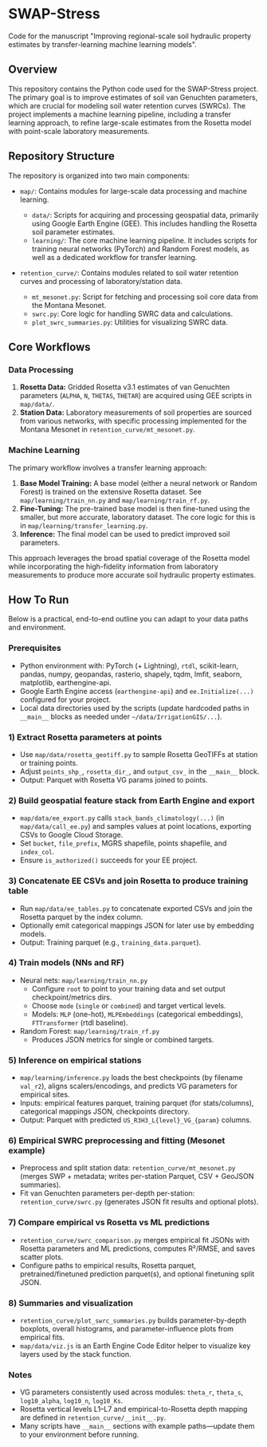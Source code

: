 # SWAP-Stress

Code for the manuscript "Improving regional-scale soil hydraulic property estimates by transfer-learning machine learning models".

## Overview

This repository contains the Python code used for the SWAP-Stress project. The primary goal is to improve estimates of soil van Genuchten parameters, which are crucial for modeling soil water retention curves (SWRCs). The project implements a machine learning pipeline, including a transfer learning approach, to refine large-scale estimates from the Rosetta model with point-scale laboratory measurements.

## Repository Structure

The repository is organized into two main components:

- `map/`: Contains modules for large-scale data processing and machine learning.
  - `data/`: Scripts for acquiring and processing geospatial data, primarily using Google Earth Engine (GEE). This includes handling the Rosetta soil parameter estimates.
  - `learning/`: The core machine learning pipeline. It includes scripts for training neural networks (PyTorch) and Random Forest models, as well as a dedicated workflow for transfer learning.

- `retention_curve/`: Contains modules related to soil water retention curves and processing of laboratory/station data.
  - `mt_mesonet.py`: Script for fetching and processing soil core data from the Montana Mesonet.
  - `swrc.py`: Core logic for handling SWRC data and calculations.
  - `plot_swrc_summaries.py`: Utilities for visualizing SWRC data.

## Core Workflows

### Data Processing

1.  **Rosetta Data:** Gridded Rosetta v3.1 estimates of van Genuchten parameters (`ALPHA`, `N`, `THETAS`, `THETAR`) are acquired using GEE scripts in `map/data/`.
2.  **Station Data:** Laboratory measurements of soil properties are sourced from various networks, with specific processing implemented for the Montana Mesonet in `retention_curve/mt_mesonet.py`.

### Machine Learning

The primary workflow involves a transfer learning approach:

1.  **Base Model Training:** A base model (either a neural network or Random Forest) is trained on the extensive Rosetta dataset. See `map/learning/train_nn.py` and `map/learning/train_rf.py`.
2.  **Fine-Tuning:** The pre-trained base model is then fine-tuned using the smaller, but more accurate, laboratory dataset. The core logic for this is in `map/learning/transfer_learning.py`.
3.  **Inference:** The final model can be used to predict improved soil parameters.

This approach leverages the broad spatial coverage of the Rosetta model while incorporating the high-fidelity information from laboratory measurements to produce more accurate soil hydraulic property estimates.

## How To Run

Below is a practical, end-to-end outline you can adapt to your data paths and environment.

### Prerequisites

- Python environment with: PyTorch (+ Lightning), `rtdl`, scikit-learn, pandas, numpy, geopandas, rasterio, shapely, tqdm, lmfit, seaborn, matplotlib, earthengine-api.
- Google Earth Engine access (`earthengine-api`) and `ee.Initialize(...)` configured for your project.
- Local data directories used by the scripts (update hardcoded paths in `__main__` blocks as needed under `~/data/IrrigationGIS/...`).

### 1) Extract Rosetta parameters at points

- Use `map/data/rosetta_geotiff.py` to sample Rosetta GeoTIFFs at station or training points.
- Adjust `points_shp_`, `rosetta_dir_`, and `output_csv_` in the `__main__` block.
- Output: Parquet with Rosetta VG params joined to points.

### 2) Build geospatial feature stack from Earth Engine and export

- `map/data/ee_export.py` calls `stack_bands_climatology(...)` (in `map/data/call_ee.py`) and samples values at point locations, exporting CSVs to Google Cloud Storage.
- Set `bucket`, `file_prefix`, MGRS shapefile, points shapefile, and `index_col`.
- Ensure `is_authorized()` succeeds for your EE project.

### 3) Concatenate EE CSVs and join Rosetta to produce training table

- Run `map/data/ee_tables.py` to concatenate exported CSVs and join the Rosetta parquet by the index column.
- Optionally emit categorical mappings JSON for later use by embedding models.
- Output: Training parquet (e.g., `training_data.parquet`).

### 4) Train models (NNs and RF)

- Neural nets: `map/learning/train_nn.py`
  - Configure `root` to point to your training data and set output checkpoint/metrics dirs.
  - Choose `mode` (`single` or `combined`) and target vertical levels.
  - Models: `MLP` (one-hot), `MLPEmbeddings` (categorical embeddings), `FTTransformer` (rtdl baseline).
- Random Forest: `map/learning/train_rf.py`
  - Produces JSON metrics for single or combined targets.

### 5) Inference on empirical stations

- `map/learning/inference.py` loads the best checkpoints (by filename `val_r2`), aligns scalers/encodings, and predicts VG parameters for empirical sites.
- Inputs: empirical features parquet, training parquet (for stats/columns), categorical mappings JSON, checkpoints directory.
- Output: Parquet with predicted `US_R3H3_L{level}_VG_{param}` columns.

### 6) Empirical SWRC preprocessing and fitting (Mesonet example)

- Preprocess and split station data: `retention_curve/mt_mesonet.py` (merges SWP + metadata; writes per-station Parquet, CSV + GeoJSON summaries).
- Fit van Genuchten parameters per-depth per-station: `retention_curve/swrc.py` (generates JSON fit results and optional plots).

### 7) Compare empirical vs Rosetta vs ML predictions

- `retention_curve/swrc_comparison.py` merges empirical fit JSONs with Rosetta parameters and ML predictions, computes R²/RMSE, and saves scatter plots.
- Configure paths to empirical results, Rosetta parquet, pretrained/finetuned prediction parquet(s), and optional finetuning split JSON.

### 8) Summaries and visualization

- `retention_curve/plot_swrc_summaries.py` builds parameter-by-depth boxplots, overall histograms, and parameter-influence plots from empirical fits.
- `map/data/viz.js` is an Earth Engine Code Editor helper to visualize key layers used by the stack function.

### Notes

- VG parameters consistently used across modules: `theta_r`, `theta_s`, `log10_alpha`, `log10_n`, `log10_Ks`.
- Rosetta vertical levels L1–L7 and empirical-to-Rosetta depth mapping are defined in `retention_curve/__init__.py`.
- Many scripts have `__main__` sections with example paths—update them to your environment before running.
